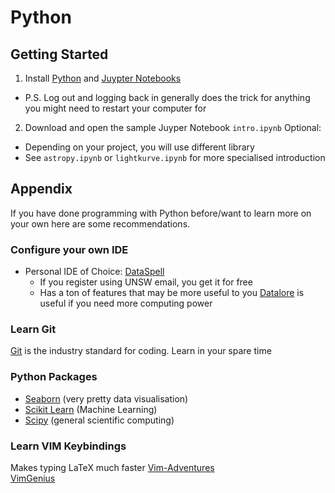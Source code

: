 # Python
## Getting Started
1. Install [Python](https://www.python.org/downloads/) and [Juypter Notebooks](https://jupyter.org/install)
  - P.S. Log out and logging back in generally does the trick for anything you might need to restart your computer for
2. Download and open the sample Juyper Notebook `intro.ipynb`
Optional:
- Depending on your project, you will use different library
- See `astropy.ipynb` or `lightkurve.ipynb` for more specialised introduction

## Appendix
If you have done programming with Python before/want to learn more on your own here are some recommendations.

### Configure your own IDE
- Personal IDE of Choice: [DataSpell](https://www.jetbrains.com/dataspell/)
  - If you register using UNSW email, you get it for free
  - Has a ton of features that may be more useful to you
 [Datalore](https://www.jetbrains.com/datalore/) is useful if you need more computing power
 
### Learn Git
[Git](https://github.com/git-guides) is the industry standard for coding. 
Learn in your spare time

### Python Packages
- [Seaborn](https://seaborn.pydata.org/) (very pretty data visualisation)
- [Scikit Learn](https://scikit-learn.org/) (Machine Learning)
- [Scipy](https://scipy.org/) (general scientific computing)

### Learn VIM Keybindings
Makes typing LaTeX much faster
[Vim-Adventures](https://vim-adventures.com/)  
[VimGenius](http://www.vimgenius.com/)
